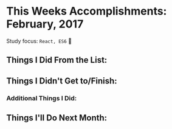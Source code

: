 # This Weeks Accomplishments: February, 2017

Study focus: <code>React, ES6</code> :rocket:

## Things I Did From the List:

## Things I Didn't Get to/Finish:

### Additional Things I Did:

## Things I'll Do Next Month:
